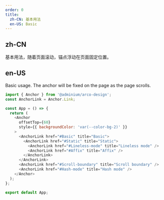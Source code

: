 ```yaml
---
order: 0
title:
  zh-CN: 基本用法
  en-US: Basic
---
```


## zh-CN

基本用法，随着页面滚动，锚点浮动在页面固定位置。

## en-US

Basic usage. The anchor will be fixed on the page as the page scrolls.

```js
import { Anchor } from '@adminium/arco-design';
const AnchorLink = Anchor.Link;

const App = () => {
  return (
    <Anchor
      offsetTop={60}
      style={{ backgroundColor: 'var(--color-bg-2)' }}
    >
      <AnchorLink href="#Basic" title="Basic">
        <AnchorLink href="#Static" title="Static">
          <AnchorLink href="#Lineless-mode" title="Lineless mode" />
          <AnchorLink href="#Affix" title="Affix" />
        </AnchorLink>
      </AnchorLink>
      <AnchorLink href="#Scroll-boundary" title="Scroll boundary" />
      <AnchorLink href="#Hash-mode" title="Hash mode" />
    </Anchor>
  );
};

export default App;
```
